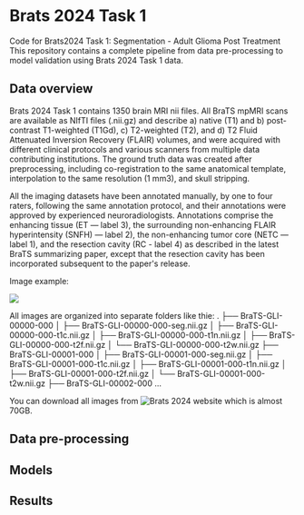 # Brats 2024 Task 1
Code for Brats2024 Task 1: Segmentation - Adult Glioma Post Treatment
This repository contains a complete pipeline from data pre-processing to model validation using Brats 2024 Task 1 data.

## Data overview
Brats 2024 Task 1 contains 1350 brain MRI nii files. All BraTS mpMRI scans are available as NIfTI files (.nii.gz) and describe a) native (T1) and b) post-contrast T1-weighted (T1Gd), c) T2-weighted (T2), and d) T2 Fluid Attenuated Inversion Recovery (FLAIR) volumes, and were acquired with different clinical protocols and various scanners from multiple data contributing institutions. The ground truth data was created after preprocessing, including co-registration to the same anatomical template, interpolation to the same resolution (1 mm3), and skull stripping.

All the imaging datasets have been annotated manually, by one to four raters, following the same annotation protocol, and their annotations were approved by experienced neuroradiologists. Annotations comprise the enhancing tissue (ET — label 3), the surrounding non-enhancing FLAIR hyperintensity (SNFH) — label 2), the non-enhancing tumor core (NETC — label 1), and the resection cavity (RC - label 4) as described in the latest BraTS summarizing paper, except that the resection cavity has been incorporated subsequent to the paper's release.

Image example:

![](https://github.com/TianzeTang0504/brats24/blob/main/pngs/datanii.png)

All images are organized into separate folders like thie:
.
├── BraTS-GLI-00000-000
│   ├── BraTS-GLI-00000-000-seg.nii.gz
│   ├── BraTS-GLI-00000-000-t1c.nii.gz
│   ├── BraTS-GLI-00000-000-t1n.nii.gz
│   ├── BraTS-GLI-00000-000-t2f.nii.gz
│   └── BraTS-GLI-00000-000-t2w.nii.gz
├── BraTS-GLI-00001-000
│   ├── BraTS-GLI-00001-000-seg.nii.gz
│   ├── BraTS-GLI-00001-000-t1c.nii.gz
│   ├── BraTS-GLI-00001-000-t1n.nii.gz
│   ├── BraTS-GLI-00001-000-t2f.nii.gz
│   └── BraTS-GLI-00001-000-t2w.nii.gz
├── BraTS-GLI-00002-000
...

You can download all images from ![Brats 2024 website](https://www.synapse.org/Synapse:syn53708249/wiki/627500) which is almost 70GB.

## Data pre-processing

## Models

## Results
